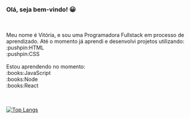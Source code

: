 ### Olá, seja bem-vindo! :grinning:
<br>
<br>
Meu nome é Vitória, e sou uma Programadora Fullstack em processo de aprendizado. Até o momento já aprendi e desenvolvi projetos utilizando:
<br>
:pushpin:HTML
<br>
:pushpin:CSS
<br>
<br>
Estou aprendendo no momento:
<br>
:books:JavaScript
<br>
:books:Node
<br>
:books:React
<br>
<br>
<br>


[![Top Langs](https://github-readme-stats.vercel.app/api/top-langs/?username=vitoria-vieirac)](https://github.com/anuraghazra/github-readme-stats)


